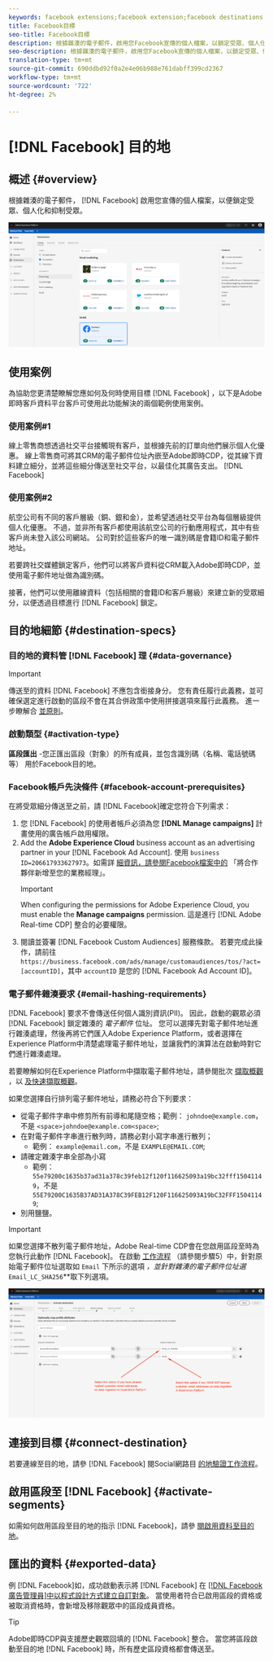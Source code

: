 ```yaml
---
keywords: facebook extensions;facebook extension;facebook destinations;facebook
title: Facebook目標
seo-title: Facebook目標
description: 根據雜湊的電子郵件，啟用您Facebook宣傳的個人檔案，以鎖定受眾、個人化和抑制受眾。
seo-description: 根據雜湊的電子郵件，啟用您Facebook宣傳的個人檔案，以鎖定受眾、個人化和抑制受眾。
translation-type: tm+mt
source-git-commit: 690ddbd92f0a2e4e06b988e761dabff399cd2367
workflow-type: tm+mt
source-wordcount: '722'
ht-degree: 2%

---
```



# [!DNL Facebook] 目的地

## 概述 {#overview}

根據雜湊的電子郵件， [!DNL Facebook] 啟用您宣傳的個人檔案，以便鎖定受眾、個人化和抑制受眾。

![即時CDP UI中的Facebook目標](/help/rtcdp/destinations/assets/facebook-destination.png)

## 使用案例

為協助您更清楚瞭解您應如何及何時使用目標 [!DNL Facebook] ，以下是Adobe即時客戶資料平台客戶可使用此功能解決的兩個範例使用案例。


### 使用案例#1


線上零售商想透過社交平台接觸現有客戶，並根據先前的訂單向他們展示個人化優惠。 線上零售商可將其CRM的電子郵件位址內嵌至Adobe即時CDP，從其線下資料建立細分，並將這些細分傳送至社交平台，以最佳化其廣告支出。 [!DNL Facebook]


### 使用案例#2


航空公司有不同的客戶層級（銅、銀和金），並希望透過社交平台為每個層級提供個人化優惠。 不過，並非所有客戶都使用該航空公司的行動應用程式，其中有些客戶尚未登入該公司網站。 公司對於這些客戶的唯一識別碼是會籍ID和電子郵件地址。

若要跨社交媒體鎖定客戶，他們可以將客戶資料從CRM載入Adobe即時CDP，並使用電子郵件地址做為識別碼。

接著，他們可以使用離線資料（包括相關的會籍ID和客戶層級）來建立新的受眾細分，以便透過目標進行 [!DNL Facebook] 鎖定。

## 目的地細節 {#destination-specs}

### 目的地的資料管 [!DNL Facebook] 理 {#data-governance}

>[!IMPORTANT]
>
>傳送至的資料 [!DNL Facebook] 不應包含銜接身分。 您有責任履行此義務，並可確保選定進行啟動的區段不會在其合併政策中使用拼接選項來履行此義務。 進一步瞭解合 [並原則](/help/profile/ui/merge-policies.md)。

### 啟動類型 {#activation-type}

**區段匯出** -您正匯出區段（對象）的所有成員，並包含識別碼（名稱、電話號碼等） 用於Facebook目的地。

### Facebook帳戶先決條件 {#facebook-account-prerequisites}

在將受眾細分傳送至之前，請 [!DNL Facebook]確定您符合下列需求：

1. 您 [!DNL Facebook] 的使用者帳戶必須為您 **[!DNL Manage campaigns]** 計畫使用的廣告帳戶啟用權限。
2. Add the **Adobe Experience Cloud** business account as an advertising partner in your [!DNL Facebook Ad Account]. 使用 `business ID=206617933627973`。如需詳 [細資訊，請參閱Facebook檔案中的](https://www.facebook.com/business/help/1717412048538897) 「將合作夥伴新增至您的業務經理」。
   >[!IMPORTANT]
   >
   > When configuring the permissions for Adobe Experience Cloud, you must enable the **Manage campaigns** permission. 這是進行 [!DNL Adobe Real-time CDP] 整合的必要權限。
3. 閱讀並簽署 [!DNL Facebook Custom Audiences] 服務條款。 若要完成此操作，請前往 `https://business.facebook.com/ads/manage/customaudiences/tos/?act=[accountID]`，其中 `accountID` 是您的 [!DNL Facebook Ad Account ID]。

### 電子郵件雜湊要求 {#email-hashing-requirements}

[!DNL Facebook] 要求不會傳送任何個人識別資訊(PII)。 因此，啟動的觀眾必須 [!DNL Facebook] 鎖定雜湊的 *電子郵件* 位址。 您可以選擇先對電子郵件地址進行雜湊處理，然後再將它們匯入Adobe Experience Platform，或者選擇在Experience Platform中清楚處理電子郵件地址，並讓我們的演算法在啟動時對它們進行雜湊處理。

若要瞭解如何在Experience Platform中擷取電子郵件地址，請參閱批次 [擷取概觀](/help/ingestion/batch-ingestion/overview.md) ，以 [及快速擷取概觀](/help/ingestion/streaming-ingestion/overview.md)。

如果您選擇自行排列電子郵件地址，請務必符合下列要求：

* 從電子郵件字串中修剪所有前導和尾隨空格；範例： `johndoe@example.com`，不是 `<space>johndoe@example.com<space>`;
* 在對電子郵件字串進行散列時，請務必對小寫字串進行散列；
   * 範例： `example@email.com`，不是 `EXAMPLE@EMAIL.COM`;
* 請確定雜湊字串全部為小寫
   * 範例： `55e79200c1635b37ad31a378c39feb12f120f116625093a19bc32fff15041149`，不是 `55E79200C1635B37AD31A378C39FEB12F120F116625093A19bC32FFF15041149`;
* 別用鹽鹽。


>[!IMPORTANT]
>
>如果您選擇不散列電子郵件地址，Adobe Real-time CDP會在您啟用區段至時為您執行此動作 [!DNL Facebook]。 在啟動 [工作流程](/help/rtcdp/destinations/activate-destinations.md#activate-data) （請參閱步驟5）中，針對原始電子郵件位址選取如 `Email` 下所示的選項 *，並針對雜湊的電子郵件位址選*`Email_LC_SHA256`**&#x200B;取下列選項。


![啟動時雜湊](/help/rtcdp/destinations/assets/identity-mapping.png)

## 連接到目標 {#connect-destination}

若要連線至目的地，請參 [!DNL Facebook] 閱Social網路目 [的地驗證工作流程](/help/rtcdp/destinations/social-network-destinations-workflow.md)。


## 啟用區段至 [!DNL Facebook] {#activate-segments}

如需如何啟用區段至目的地的指示 [!DNL Facebook]，請參 [閱啟用資料至目的地](/help/rtcdp/destinations/activate-destinations.md)。

## 匯出的資料 {#exported-data}

例 [!DNL Facebook]如，成功啟動表示將 [!DNL Facebook] 在 [[!DNL Facebook廣告管理員]中以程式設計方式建立自訂對象](https://www.facebook.com/adsmanager/manage/)。 當使用者符合已啟用區段的資格或被取消資格時，會新增及移除觀眾中的區段成員資格。

>[!TIP]
>
>Adobe即時CDP與支援歷史觀眾回填的 [!DNL Facebook] 整合。 當您將區段啟動至目的地 [!DNL Facebook] 時，所有歷史區段資格都會傳送至。